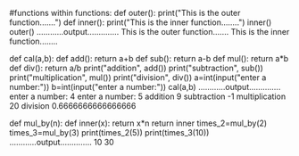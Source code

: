 #functions within functions:
def outer():
    print("This is the outer function.......")
    def inner():
        print("This is the inner function........")
    inner()
outer()
............output..............
This is the outer function.......
This is the inner function........



def cal(a,b):
    def add():
        return a+b
    def sub():
        return a-b
    def mul():
        return a*b
    def div():
        return a/b
    print("addition", add())
    print("subtraction", sub())
    print("multiplication", mul())
    print("division", div())
a=int(input("enter a number:"))
b=int(input("enter a number:"))
cal(a,b)
............output..............
enter a number: 4
enter a number: 5
addition 9
subtraction -1
multiplication 20 
division 0.6666666666666666



def mul_by(n):
    def inner(x):
        return x*n
    return inner
times_2=mul_by(2)
times_3=mul_by(3)
print(times_2(5))
print(times_3(10))
............output..............
10
30
